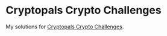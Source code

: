 # Cryptopals Crypto Challenges
My solutions for [Cryptopals Crypto Challenges](https://cryptopals.com/).
